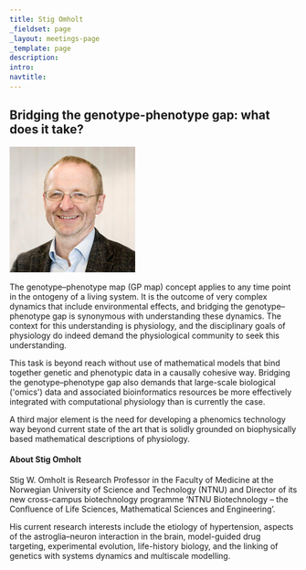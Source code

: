 ```yaml
---
title: Stig Omholt
_fieldset: page
_layout: meetings-page
_template: page
description:
intro:
navtitle:
---
```

## Bridging the genotype-phenotype gap: what does it take?

<img src="/assets/img/people/220x220/stig-omholt.jpg" alt="Stig Omholt." class="portrait-left" />

The genotype–phenotype map (GP map) concept applies to any time point in the ontogeny of a living system. It is the outcome of very complex dynamics that include environmental effects, and bridging the genotype–phenotype gap is synonymous with understanding these dynamics. The context for this understanding is physiology, and the disciplinary goals of physiology do indeed demand the physiological community to seek this understanding. 

This task is beyond reach without use of mathematical models that bind together genetic and phenotypic data in a causally cohesive way. Bridging the genotype–phenotype gap also demands that large-scale biological ('omics') data and associated bioinformatics resources be more effectively integrated with computational physiology than is currently the case. 

A third major element is the need for developing a phenomics technology way beyond current state of the art that is solidly grounded on biophysically based mathematical descriptions of physiology. 

#### About Stig Omholt

Stig W. Omholt is Research Professor in the Faculty of Medicine at the Norwegian University of Science and Technology (NTNU) and Director of its new cross-campus biotechnology programme ‘NTNU Biotechnology – the Confluence of Life Sciences, Mathematical Sciences and Engineering’.  

His current research interests include the etiology of hypertension, aspects of the astroglia–neuron interaction in the brain, model-guided drug targeting, experimental evolution, life-history biology, and the linking of genetics with systems dynamics and multiscale modelling.
